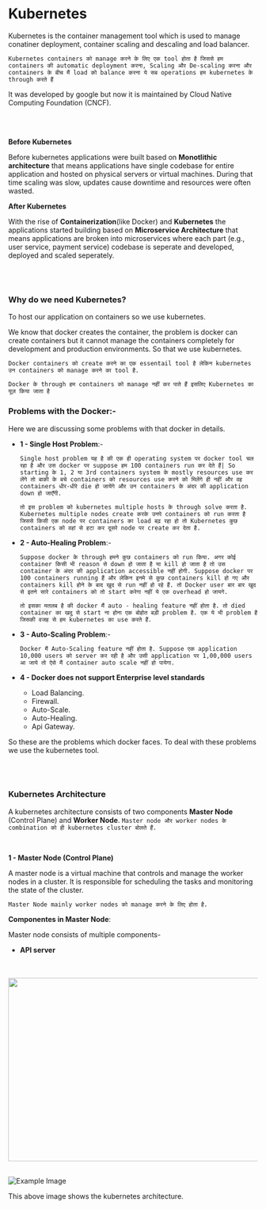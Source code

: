 # Kubernetes

Kubernetes is the container management tool which is used to manage conatiner deployment, container scaling and descaling and load balancer.

```Kubernetes containers को manage करने के लिए एक tool होता है जिससे हम containers की automatic deployment करना, Scaling और De-scaling करना और containers के बीच मैं load को balance करना ये सब operations हम kubernetes के through करते हैं```

It was developed by google but now it is maintained by Cloud Native Computing Foundation (CNCF).

<br>
<br>

**Before Kubernetes**

Before kubernetes applications were built based on **Monotlithic architecture** that means applications have single codebase for entire application and hosted on physical servers or virtual machines. During that time scaling was slow, updates cause downtime and resources were often wasted. 

**After Kubernetes**

With the rise of **Containerization**(like Docker) and **Kubernetes** the applications started building based on **Microservice Architecture** that means applications are broken into microservices where each part (e.g., user service, payment service) codebase is seperate and developed, deployed and scaled seperately. 

<br>
<br>

### Why do we need Kubernetes?

To host our application on containers so we use kubernetes.

We know that docker creates the container, the problem is docker can create containers but it cannot manage the containers completely for development and production environments. So that we use kubernetes.

```Docker containers को create करने का एक essentail tool है लेकिन kubernetes उन containers को manage करने का tool है.```

```Docker के through हम containers को manage नहीं कर पाते हैं इसलिए Kubernetes का यूज़ किया जाता है```

### Problems with the Docker:-

Here we are discussing some problems with that docker in details.

- **1 - Single Host Problem**:-

  ```Single host problem यह है की एक ही operating system पर docker tool चल रहा है और उस docker पर suppose हम 100 containers run कर देते हैं| So starting के 1, 2 या 3rd containers system के mostly resources use कर लेंगे तो बाकी के बचे containers को resources use करने को मिलेंगे ही नहीं और वह containers धीर-धीरे die हो जायेंगे और उन containers के अंदर की application down हो जाएँगी.```

  ```तो इस problem को kubernetes multiple hosts के through solve करता है. Kubernetes multiple nodes create करके उनपे containers को run करता है जिससे किसी एक node पर containers का load बढ़ रहा हो तो Kubernetes कुछ containers को वहां से हटा कर दूसरे node पर create कर देता है.```

- **2 - Auto-Healing Problem**:-

  ```Suppose docker के through हमने कुछ containers को run किया. अगर कोई container किसी भी reason से down हो जाता है या kill हो जाता है तो उस container के अंदर की application accessible नहीं होगी. Suppose docker पर 100 containers running हैं और लेकिन इनमे से कुछ containers kill हो गए और containers kill होने के बाद खुद से run नहीं हो रहे हैं. तो Docker user बार बार खुद से इतने सारे containers को तो start करेगा नहीं ये एक overhead हो जायगे.```

  ```तो इसका मतलब है की docker मैं auto - healing feature नहीं होता है. तो died container का खदु से start ना होना एक बोहोत बड़ी problem है. एक ये भी problem है जिसकी वजह से हम kubernetes का use करते हैं. ```

- **3 - Auto-Scaling Problem**:-

  ```Docker मैं Auto-Scaling feature नहीं होता है. Suppose एक application 10,000 users को server कर रही है और उसी application पर 1,00,000 users आ जाये तो ऐसे मैं container auto scale नहीं हो पायेगा.```

- **4 - Docker does not support Enterprise level standards**
    - Load Balancing.
    - Firewall.
    - Auto-Scale.
    - Auto-Healing.
    - Api Gateway.

So these are the problems which docker faces. To deal with these problems we use the kubernetes tool.

<br>
<br>

### Kubernetes Architecture

A kubernetes architecture consists of two components **Master Node** (Control Plane) and **Worker Node**. ```Master node और worker nodes के combination को ही kubernetes cluster बोलते हैं.```

<br>

**1 - Master Node (Control Plane)**

A master node is a virtual machine that controls and manage the worker nodes in a cluster. It is responsible for scheduling the tasks and monitoring the state of the cluster.

```Master Node mainly worker nodes को manage करने के लिए होता है.```

**Componentes in Master Node**:

Master node consists of multiple components-

- **API server**

<br>
<br>

<img width="600" height="370" src="https://github.com/user-attachments/assets/ee1dc3f3-5afe-449f-bc3f-5dd7215d360b">

<br>
<br>

![Example Image](https://drive.google.com/uc?id=1Rd6rNU_hoMvp6npP3j6rp9JfN3Ek22lo)

This above image shows the kubernetes architecture.
